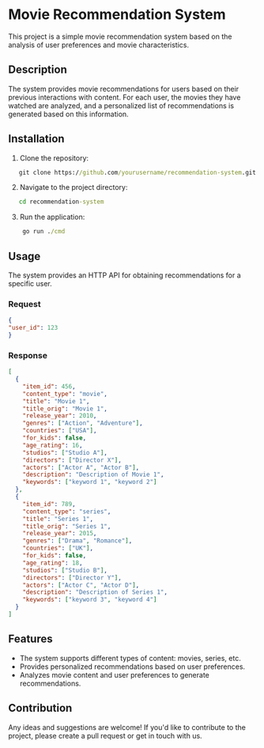 # Movie Recommendation System

This project is a simple movie recommendation system based on the analysis of user preferences and movie characteristics.

## Description

The system provides movie recommendations for users based on their previous interactions with content. For each user, the movies they have watched are analyzed, and a personalized list of recommendations is generated based on this information.

## Installation

1. Clone the repository:
```cmd
   git clone https://github.com/yourusername/recommendation-system.git
```
2. Navigate to the project directory:
```cmd
   cd recommendation-system
```
3. Run the application:
```cmd
    go run ./cmd
```


## Usage

The system provides an HTTP API for obtaining recommendations for a specific user.

### Request

```json
{
"user_id": 123
}
```


### Response

```json
[
  {
    "item_id": 456,
    "content_type": "movie",
    "title": "Movie 1",
    "title_orig": "Movie 1",
    "release_year": 2010,
    "genres": ["Action", "Adventure"],
    "countries": ["USA"],
    "for_kids": false,
    "age_rating": 16,
    "studios": ["Studio A"],
    "directors": ["Director X"],
    "actors": ["Actor A", "Actor B"],
    "description": "Description of Movie 1",
    "keywords": ["keyword 1", "keyword 2"]
  },
  {
    "item_id": 789,
    "content_type": "series",
    "title": "Series 1",
    "title_orig": "Series 1",
    "release_year": 2015,
    "genres": ["Drama", "Romance"],
    "countries": ["UK"],
    "for_kids": false,
    "age_rating": 18,
    "studios": ["Studio B"],
    "directors": ["Director Y"],
    "actors": ["Actor C", "Actor D"],
    "description": "Description of Series 1",
    "keywords": ["keyword 3", "keyword 4"]
  }
]
```

## Features
* The system supports different types of content: movies, series, etc.
* Provides personalized recommendations based on user preferences.
* Analyzes movie content and user preferences to generate recommendations.

## Contribution
Any ideas and suggestions are welcome! If you'd like to contribute to the project, please create a pull request or get in touch with us.